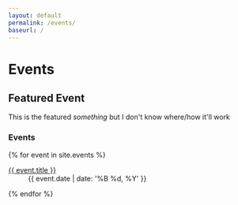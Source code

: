 ```yaml
---
layout: default
permalink: /events/
baseurl: /
---
```


# Events

## Featured Event

This is the featured _something_ but I don't know where/how it'll work

### Events

{% for event in site.events %}
<dl>
    <dt><a href="{{ site.baseurl }}{{ event.url }}">{{ event.title }}</a></dt>
    <dd>{{ event.date | date: '%B %d, %Y' }}</dd>
</dl>
{% endfor %}
